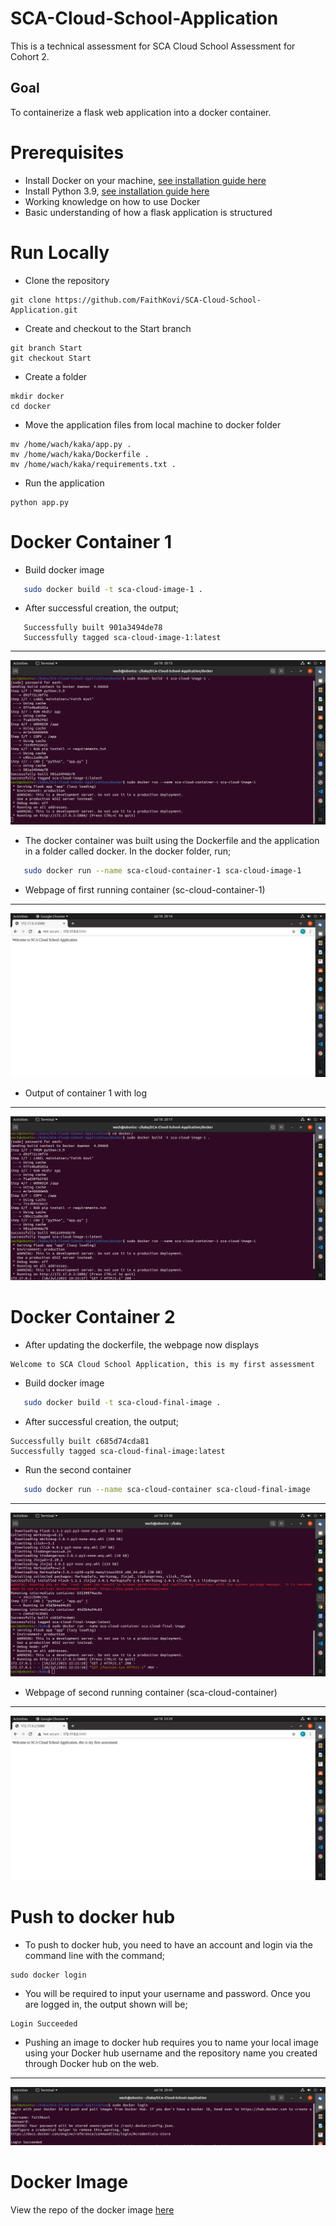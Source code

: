 # SCA-Cloud-School-Application
This is a technical assessment for SCA Cloud School Assessment for Cohort 2.

## Goal
To containerize a flask web application into a docker container.

# Prerequisites
* Install Docker on your machine, [see installation guide here](https://docs.docker.com/get-docker/)
* Install Python 3.9, [see installation guide here](https://www.python.org/downloads/)
* Working knowledge on how to use Docker
* Basic understanding of how a flask application is structured

# Run Locally
* Clone the repository
```
git clone https://github.com/FaithKovi/SCA-Cloud-School-Application.git
```

* Create and checkout to the Start branch
```
git branch Start
git checkout Start
```

* Create a folder
```
mkdir docker
cd docker
```

* Move the application files from local machine to docker folder
```
mv /home/wach/kaka/app.py .
mv /home/wach/kaka/Dockerfile .
mv /home/wach/kaka/requirements.txt .
```

* Run the application
```
python app.py
```


# Docker Container 1
* Build docker image
```bash
   sudo docker build -t sca-cloud-image-1 .
```

* After successful creation, the output;
```
   Successfully built 901a3494de78
   Successfully tagged sca-cloud-image-1:latest
```
---
![sca-cloud-image-1_and_container-run](https://github.com/FaithKovi/sca-operation-images/blob/main/Faith_SCA-Cloud-Application/Part%201/Run%20container%201.png)

* The docker container was built using the Dockerfile and the application in a folder called docker. In the docker folder, run;
```bash
   sudo docker run --name sca-cloud-container-1 sca-cloud-image-1
```

* Webpage of first running container (sc-cloud-container-1)
---
![container-1-output](https://github.com/FaithKovi/sca-operation-images/blob/main/Faith_SCA-Cloud-Application/Part%201/Output%20of%20Container%201.png)

* Output of container 1 with log
---
![container-1-output-with-log](https://github.com/FaithKovi/sca-operation-images/blob/main/Faith_SCA-Cloud-Application/Part%201/Output%20of%20Container%201%20with%20log.png)

# Docker Container 2
* After updating the dockerfile, the webpage now displays
```
Welcome to SCA Cloud School Application, this is my first assessment
```
* Build docker image
```bash
   sudo docker build -t sca-cloud-final-image .
```

* After successful creation, the output;
```
Successfully built c685d74cda81
Successfully tagged sca-cloud-final-image:latest
```
* Run the second container
```bash
   sudo docker run --name sca-cloud-container sca-cloud-final-image
```
---
![Final-image_and_container](https://github.com/FaithKovi/sca-operation-images/blob/main/Faith_SCA-Cloud-Application/Part%202/Output-of-final-build.png)

* Webpage of second running container (sca-cloud-container)
---
![output-2](https://github.com/FaithKovi/sca-operation-images/blob/main/Faith_SCA-Cloud-Application/Part%202/Output%20of%20final%20webpage.png)

# Push to docker hub
* To push to docker hub, you need to have an account and login via the command line with the command;
```
sudo docker login
```
* You will be required to input your username and password. Once you are logged in, the output shown will be;
```
Login Succeeded
```
* Pushing an image to docker hub requires you to name your local image using your Docker hub username and the repository name you created through Docker hub on the web.
---
![docker login](https://github.com/FaithKovi/sca-operation-images/blob/main/Faith_SCA-Cloud-Application/Part%201/login%20docker%20hub.png)

# Docker Image
View the repo of the docker image [here](https://hub.docker.com/repository/docker/faithkovi/sca-cloud-image)
